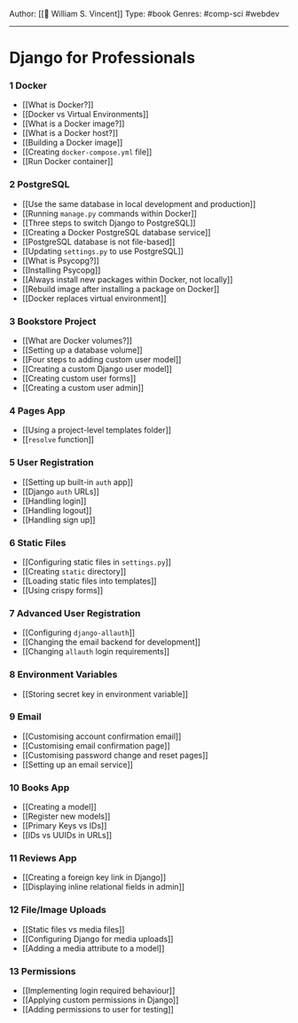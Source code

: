 Author: [[👤 William S. Vincent]]
Type: #book
Genres: #comp-sci #webdev

---
# Django for Professionals
### 1 Docker
- [[What is Docker?]]
- [[Docker vs Virtual Environments]]
- [[What is a Docker image?]]
- [[What is a Docker host?]]
- [[Building a Docker image]]
- [[Creating `docker-compose.yml` file]]
- [[Run Docker container]]

### 2 PostgreSQL
- [[Use the same database in local development and production]]
- [[Running `manage.py` commands within Docker]]
- [[Three steps to switch Django to PostgreSQL]]
- [[Creating a Docker PostgreSQL database service]]
- [[PostgreSQL database is not file-based]]
- [[Updating `settings.py` to use PostgreSQL]]
- [[What is Psycopg?]]
- [[Installing Psycopg]]
- [[Always install new packages within Docker, not locally]]
- [[Rebuild image after installing a package on Docker]]
- [[Docker replaces virtual environment]]

### 3 Bookstore Project
- [[What are Docker volumes?]]
- [[Setting up a database volume]]
- [[Four steps to adding custom user model]]
- [[Creating a custom Django user model]]
- [[Creating custom user forms]]
- [[Creating a custom user admin]]

### 4 Pages App
- [[Using a project-level templates folder]]
- [[`resolve` function]]

### 5 User Registration
- [[Setting up built-in `auth` app]]
- [[Django `auth` URLs]]
- [[Handling login]]
- [[Handling logout]]
- [[Handling sign up]]

### 6 Static Files
- [[Configuring static files in `settings.py`]]
- [[Creating `static` directory]]
- [[Loading static files into templates]]
- [[Using crispy forms]]

### 7 Advanced User Registration
- [[Configuring `django-allauth`]]
- [[Changing the email backend for development]]
- [[Changing `allauth` login requirements]]

### 8 Environment Variables
- [[Storing secret key in environment variable]]

### 9 Email
- [[Customising account confirmation email]]
- [[Customising email confirmation page]]
- [[Customising password change and reset pages]]
- [[Setting up an email service]]

### 10 Books App
- [[Creating a model]]
- [[Register new models]]
- [[Primary Keys vs IDs]]
- [[IDs vs UUIDs in URLs]]

### 11 Reviews App
- [[Creating a foreign key link in Django]]
- [[Displaying inline relational fields in admin]]

### 12 File/Image Uploads
- [[Static files vs media files]]
- [[Configuring Django for media uploads]]
- [[Adding a media attribute to a model]]

### 13 Permissions
- [[Implementing login required behaviour]]
- [[Applying custom permissions in Django]]
- [[Adding permissions to user for testing]]